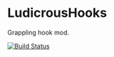 LudicrousHooks
================
Grappling hook mod.

[![Build Status](https://travis-ci.org/TechShroom/LudicrousHooks.svg?branch=master)](https://travis-ci.org/TechShroom/LudicrousHooks)
